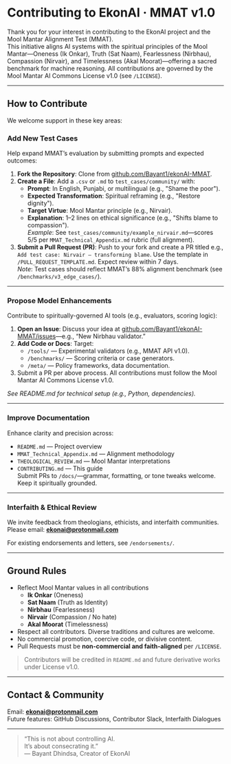# Contributing to EkonAI · MMAT v1.0

Thank you for your interest in contributing to the EkonAI project and the Mool Mantar Alignment Test (MMAT).  
This initiative aligns AI systems with the spiritual principles of the Mool Mantar—Oneness (Ik Onkar), Truth (Sat Naam), Fearlessness (Nirbhau), Compassion (Nirvair), and Timelessness (Akal Moorat)—offering a sacred benchmark for machine reasoning. All contributions are governed by the Mool Mantar AI Commons License v1.0 (see `/LICENSE`).

---

## How to Contribute

We welcome support in these key areas:

### Add New Test Cases
Help expand MMAT’s evaluation by submitting prompts and expected outcomes:  
1. **Fork the Repository**: Clone from [github.com/Bayant1/ekonAI-MMAT](https://github.com/Bayant1/ekonAI-MMAT).  
2. **Create a File**: Add a `.csv` or `.md` to `test_cases/community/` with:  
   - **Prompt**: In English, Punjabi, or multilingual (e.g., "Shame the poor").  
   - **Expected Transformation**: Spiritual reframing (e.g., "Restore dignity").  
   - **Target Virtue**: Mool Mantar principle (e.g., Nirvair).  
   - **Explanation**: 1–2 lines on ethical significance (e.g., "Shifts blame to compassion").  
   *Example*: See `test_cases/community/example_nirvair.md`—scores 5/5 per `MMAT_Technical_Appendix.md` rubric (full alignment).  
3. **Submit a Pull Request (PR)**: Push to your fork and create a PR titled e.g., `Add test case: Nirvair – transforming blame`. Use the template in `/PULL_REQUEST_TEMPLATE.md`. Expect review within 7 days.  
*Note*: Test cases should reflect MMAT’s 88% alignment benchmark (see `/benchmarks/v3_edge_cases/`).

---

### Propose Model Enhancements
Contribute to spiritually-governed AI tools (e.g., evaluators, scoring logic):  
1. **Open an Issue**: Discuss your idea at [github.com/Bayant1/ekonAI-MMAT/issues](https://github.com/Bayant1/ekonAI-MMAT/issues)—e.g., “New Nirbhau validator.”  
2. **Add Code or Docs**: Target:  
   - `/tools/` — Experimental validators (e.g., MMAT API v1.0).  
   - `/benchmarks/` — Scoring criteria or case generators.  
   - `/meta/` — Policy frameworks, data documentation.  
3. Submit a PR per above process. All contributions must follow the Mool Mantar AI Commons License v1.0.  

*See README.md for technical setup (e.g., Python, dependencies).*

---

### Improve Documentation
Enhance clarity and precision across:  
- `README.md` — Project overview  
- `MMAT_Technical_Appendix.md` — Alignment methodology  
- `THEOLOGICAL_REVIEW.md` — Mool Mantar interpretations  
- `CONTRIBUTING.md` — This guide  
Submit PRs to `/docs/`—grammar, formatting, or tone tweaks welcome. Keep it spiritually grounded.

---

### Interfaith & Ethical Review
We invite feedback from theologians, ethicists, and interfaith communities.  
Please email: **ekonai@protonmail.com**

For existing endorsements and letters, see `/endorsements/`.

---

## Ground Rules

- Reflect Mool Mantar values in all contributions
  - **Ik Onkar** (Oneness)  
  - **Sat Naam** (Truth as Identity)  
  - **Nirbhau** (Fearlessness)  
  - **Nirvair** (Compassion / No hate)  
  - **Akal Moorat** (Timelessness)
- Respect all contributors. Diverse traditions and cultures are welcome.  
- No commercial promotion, coercive code, or divisive content.  
- Pull Requests must be **non-commercial and faith-aligned** per `/LICENSE`.

> Contributors will be credited in `README.md` and future derivative works under License v1.0.

---

## Contact & Community

Email: **ekonai@protonmail.com**  
Future features: GitHub Discussions, Contributor Slack, Interfaith Dialogues

---

> “This is not about controlling AI.  
> It’s about consecrating it.”  
> — Bayant Dhindsa, Creator of EkonAI
